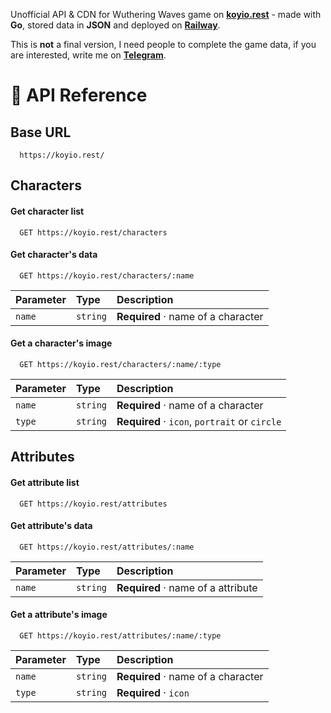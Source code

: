 Unofficial API & CDN for Wuthering Waves game on [**koyio.rest**](https://koyio.rest) - made with **Go**, stored data in **JSON** and deployed on [**Railway**](https://railway.app).

This is **not** a final version, I need people to complete the game data, if you are interested, write me on [**Telegram**](https://t.me/whosneksio).


# 🔗 API Reference

## Base URL

```http
  https://koyio.rest/
```

## Characters

#### Get character list

```http
  GET https://koyio.rest/characters
```

#### Get character's data

```http
  GET https://koyio.rest/characters/:name
```

| Parameter | Type     | Description                          |
| :-------- | :------- | :----------------------------------- |
| `name`    | `string` | **Required** · name of a character   |

#### Get a character's image

```http
  GET https://koyio.rest/characters/:name/:type
```

| Parameter | Type     | Description                                    |
| :-------- | :------- | :----------------------------------------------|
| `name`    | `string` | **Required** · name of a character             |
| `type`    | `string` | **Required** · `icon`, `portrait` or `circle`  |



## Attributes

#### Get attribute list

```http
  GET https://koyio.rest/attributes
```

#### Get attribute's data

```http
  GET https://koyio.rest/attributes/:name
```

| Parameter | Type     | Description                          |
| :-------- | :------- | :----------------------------------- |
| `name`    | `string` | **Required** · name of a attribute   |

#### Get a attribute's image

```http
  GET https://koyio.rest/attributes/:name/:type
```

| Parameter | Type     | Description                          |
| :-------- | :------- | :----------------------------------- |
| `name`    | `string` | **Required** · name of a character   |
| `type`    | `string` | **Required** · `icon`                |
